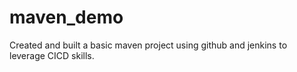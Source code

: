 # maven_demo
Created and built a basic maven project using github and jenkins to leverage CICD skills.
